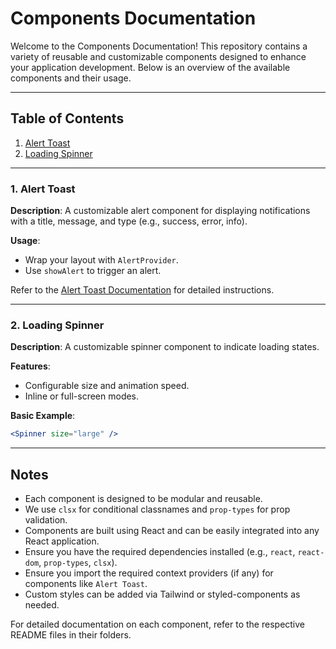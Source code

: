 # Components Documentation

Welcome to the Components Documentation! This repository contains a variety of reusable and customizable components designed to enhance your application development. Below is an overview of the available components and their usage.

---

## Table of Contents

1. [Alert Toast](#Alert-Toast)
2. [Loading Spinner](#loading-spinner)

---

### 1. Alert Toast
**Description**: A customizable alert component for displaying notifications with a title, message, and type (e.g., success, error, info).

**Usage**:
- Wrap your layout with `AlertProvider`.
- Use `showAlert` to trigger an alert.

Refer to the [Alert Toast Documentation](./AlertToast/README.md) for detailed instructions.

---

### 2. Loading Spinner
**Description**: A customizable spinner component to indicate loading states.

**Features**:
- Configurable size and animation speed.
- Inline or full-screen modes.

**Basic Example**:
```jsx
<Spinner size="large" />
```

---

## Notes
- Each component is designed to be modular and reusable.
- We use `clsx` for conditional classnames and `prop-types` for prop validation.
- Components are built using React and can be easily integrated into any React application.
- Ensure you have the required dependencies installed (e.g., `react`, `react-dom`, `prop-types`, `clsx`).
- Ensure you import the required context providers (if any) for components like `Alert Toast`.
- Custom styles can be added via Tailwind or styled-components as needed.

For detailed documentation on each component, refer to the respective README files in their folders.

